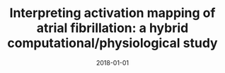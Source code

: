 ---
title: "Interpreting activation mapping of atrial fibrillation: a hybrid computational/physiological study"
collection: publications
permalink: /publication/2018-01-01-Interpreting-activation-mapping-of-atrial-fibrillation-a-hybrid-computationalphysiological-study
date: 2018-01-01
venue: 'Annals of biomedical engineering'
paperurl: 'https://www.ncbi.nlm.nih.gov/pmc/articles/PMC5880222/'
citation: ' Francisco Sahli,  Junaid Zaman,  Ellen Kuhl,  Sanjiv Narayan, &quot;Interpreting activation mapping of atrial fibrillation: a hybrid computational/physiological study.&quot; Annals of biomedical engineering, 2018.'
authors: 'Francisco Sahli Costabal, Junaid Zaman, Ellen Kuhl, Sanjiv Narayan'
---